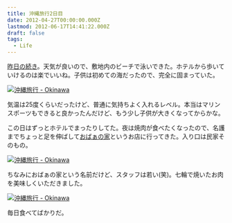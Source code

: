 ```yaml
---
title: 沖縄旅行2日目
date: 2012-04-27T00:00:00.000Z
lastmod: 2012-06-17T14:41:22.000Z
draft: false
tags:
  - Life
---
```


[昨日の続き](/posts/20120426/p01)。天気が良いので、敷地内のビーチで泳いできた。ホテルから歩いていけるのは楽でいいね。子供は初めての海だったので、完全に固まっていた。

[![沖縄旅行 - Okinawa](https://farm8.staticflickr.com/7081/7386343684_f32cba5f03_z.jpg "沖縄旅行 - Okinawa")](http://www.flickr.com/photos/machu/7386343684/)

気温は25度くらいだったけど、普通に気持ちよく入れるレベル。本当はマリンスポーツもできると良かったんだけど、もう少し子供が大きくなってからかな。

この日はずっとホテルでまったりしてた。夜は焼肉が食べたくなったので、名護までちょっと足を伸ばして[おばぁの家](http://r.tabelog.com/okinawa/A4702/A470201/47001712/)というお店に行ってきた。入り口は民家そのもの。

[![沖縄旅行 - Okinawa](https://farm9.staticflickr.com/8144/7386541828_61bf568988_z.jpg "沖縄旅行 - Okinawa")](http://www.flickr.com/photos/machu/7386541828/)

ちなみにおばぁの家という名前だけど、スタッフは若い(笑)。七輪で焼いたお肉を美味しくいただきました。

[![沖縄旅行 - Okinawa](https://farm8.staticflickr.com/7085/7354267338_1791076037_z.jpg "沖縄旅行 - Okinawa")](http://www.flickr.com/photos/machu/7354267338/)

毎日食べてばかりだ。
